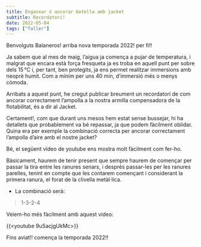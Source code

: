 ```yaml
---
title: Enganxar ó ancorar botella amb jacket
subtitle: Recordatori!
date: 2022-05-04
tags: ["Taller"]
---
```


Benvolguts Balaneros! arriba nova temporada 2022! per fi!!

Ja sabem que al mes de maig, l’aigua ja comença a pujar de temperatura, i malgrat que encara està força fresqueta ja es troba en aquell punt per sobre dels 15 °C i, per tant, ben protegits, ja ens permet realitzar immersions amb neoprè humit. Com a mínim per uns 40 min, d’immersió més o menys còmoda.

Arribats a aquest punt, he cregut publicar breument un recordatori de com ancorar correctament l’ampolla a la nostra armilla compensadora de la flotabilitat, és a dir al Jacket.

Certament!, com que durant uns mesos hem estat sense bussejar, hi ha detallets que probablement va bé repassar, ja que podem fàcilment oblidar. Quina era per exemple la combinació correcta per ancorar correctament l’ampolla d’aire amb el nostre jacket?

Bé, el següent vídeo de youtube ens mostra molt fàcilment com fer-ho.

Bàsicament, haurem de tenir present que sempre haurem de començar per passar la tira entre les ranures senars, i després passar-les per les ranures parelles, tenint en compte que les contarem començant i considerant la primera ranura, el forat de la clivella metàl·lica.

* La combinació serà:

> 1-3-2-4

Veiem-ho més fàcilment amb aquest video:

{{<youtube 9uSacjgUkMc>}}

Fins aviat!! comença la temporada 2022!!
